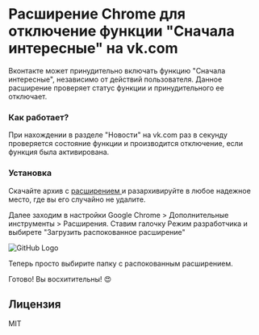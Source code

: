 # Расширение Chrome для отключение функции "Сначала интересные" на vk.com

Вконтакте может принудительно включать функцию "Сначала интересные", независимо от действий пользователя. Данное расширение проверяет статус функции и принудительного ее отключает. 

### Как работает?

При нахождении в разделе "Новости" на vk.com раз в секунду проверяется состояние функции и производится отключение, если функция была активирована. 

### Установка

Скачайте архив с [расширением ](https://github.com/hikoseuro/NoIntTop-Chrome-Extension/releases/download/First/NoIntTop.zip) и разархивируйте в любое надежное место, где вы его случайно не удалите. 

Далее заходим в настройки Google Chrome > Дополнительные инструменты > Расширения. Ставим галочку Режим разработчика и выбирете "Загрузить распокованное расширение"

![GitHub Logo](https://habrastorage.org/web/774/2b7/e35/7742b7e3588942c8a7370cbd2c66f3c7.png)

Теперь просто выбирите папку с распокованным расширением.

Готово! Вы восхитительны! 😍

Лицензия
----

MIT

